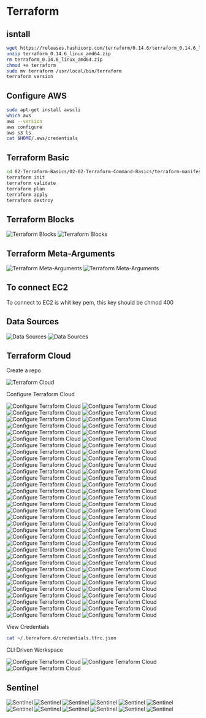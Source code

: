# Terraform

## isntall

```bash
wget https://releases.hashicorp.com/terraform/0.14.6/terraform_0.14.6_linux_amd64.zip
unzip terraform_0.14.6_linux_amd64.zip
rm terraform_0.14.6_linux_amd64.zip
chmod +x terraform
sudo mv terraform /usr/local/bin/terraform
terraform version
```

## Configure AWS

```bash
sudo apt-get install awscli
which aws
aws --version
aws configure
aws s3 ls
cat $HOME/.aws/credentials
```

## Terraform Basic

```bash
cd 02-Terraform-Basics/02-02-Terraform-Command-Basics/terraform-manifests
terraform init
terraform validate
terraform plan
terraform apply
terraform destroy
```

## Terraform Blocks

![Terraform Blocks](./img/1.png)
![Terraform Blocks](./img/2.png)

## Terraform Meta-Arguments

![Terraform Meta-Arguments](./img/3.png)
![Terraform Meta-Arguments](./img/4.png)

## To connect EC2

To connect to EC2 is whit key pem, this key should be chmod 400

## Data Sources

![Data Sources](./img/5.png)
![Data Sources](./img/6.png)

## Terraform Cloud

Create a repo

![Terraform Cloud](./img/7.png)

Configure Terraform Cloud

![Configure Terraform Cloud](./img/8.png)
![Configure Terraform Cloud](./img/9.png)
![Configure Terraform Cloud](./img/10.png)
![Configure Terraform Cloud](./img/11.png)
![Configure Terraform Cloud](./img/12.png)
![Configure Terraform Cloud](./img/13.png)
![Configure Terraform Cloud](./img/14.png)
![Configure Terraform Cloud](./img/15.png)
![Configure Terraform Cloud](./img/16.png)
![Configure Terraform Cloud](./img/17.png)
![Configure Terraform Cloud](./img/18.png)
![Configure Terraform Cloud](./img/19.png)
![Configure Terraform Cloud](./img/20.png)
![Configure Terraform Cloud](./img/21.png)
![Configure Terraform Cloud](./img/22.png)
![Configure Terraform Cloud](./img/23.png)
![Configure Terraform Cloud](./img/24.png)
![Configure Terraform Cloud](./img/25.png)
![Configure Terraform Cloud](./img/26.png)
![Configure Terraform Cloud](./img/27.png)
![Configure Terraform Cloud](./img/28.png)
![Configure Terraform Cloud](./img/29.png)
![Configure Terraform Cloud](./img/30.png)
![Configure Terraform Cloud](./img/31.png)
![Configure Terraform Cloud](./img/32.png)
![Configure Terraform Cloud](./img/33.png)
![Configure Terraform Cloud](./img/34.png)
![Configure Terraform Cloud](./img/35.png)
![Configure Terraform Cloud](./img/36.png)
![Configure Terraform Cloud](./img/37.png)
![Configure Terraform Cloud](./img/38.png)
![Configure Terraform Cloud](./img/39.png)
![Configure Terraform Cloud](./img/40.png)
![Configure Terraform Cloud](./img/41.png)
![Configure Terraform Cloud](./img/42.png)
![Configure Terraform Cloud](./img/43.png)
![Configure Terraform Cloud](./img/44.png)
![Configure Terraform Cloud](./img/45.png)
![Configure Terraform Cloud](./img/46.png)
![Configure Terraform Cloud](./img/47.png)
![Configure Terraform Cloud](./img/48.png)
![Configure Terraform Cloud](./img/49.png)
![Configure Terraform Cloud](./img/50.png)
![Configure Terraform Cloud](./img/51.png)
![Configure Terraform Cloud](./img/52.png)
![Configure Terraform Cloud](./img/53.png)
![Configure Terraform Cloud](./img/54.png)
![Configure Terraform Cloud](./img/55.png)
![Configure Terraform Cloud](./img/56.png)
![Configure Terraform Cloud](./img/57.png)
![Configure Terraform Cloud](./img/58.png)
![Configure Terraform Cloud](./img/59.png)
![Configure Terraform Cloud](./img/60.png)
![Configure Terraform Cloud](./img/61.png)
![Configure Terraform Cloud](./img/62.png)
![Configure Terraform Cloud](./img/63.png)
![Configure Terraform Cloud](./img/64.png)
![Configure Terraform Cloud](./img/65.png)
![Configure Terraform Cloud](./img/66.png)
![Configure Terraform Cloud](./img/67.png)
![Configure Terraform Cloud](./img/68.png)
![Configure Terraform Cloud](./img/69.png)
![Configure Terraform Cloud](./img/70.png)
![Configure Terraform Cloud](./img/71.png)
![Configure Terraform Cloud](./img/72.png)
![Configure Terraform Cloud](./img/73.png)

View Credentials

```bash
cat ~/.terraform.d/credentials.tfrc.json
```

CLI Driven Workspace

![Configure Terraform Cloud](./img/74.png)
![Configure Terraform Cloud](./img/75.png)
![Configure Terraform Cloud](./img/76.png)

## Sentinel

![Sentinel](./img/77.png)
![Sentinel](./img/78.png)
![Sentinel](./img/79.png)
![Sentinel](./img/80.png)
![Sentinel](./img/81.png)
![Sentinel](./img/82.png)
![Sentinel](./img/83.png)
![Sentinel](./img/84.png)
![Sentinel](./img/85.png)
![Sentinel](./img/86.png)
![Sentinel](./img/87.png)
![Sentinel](./img/88.png)